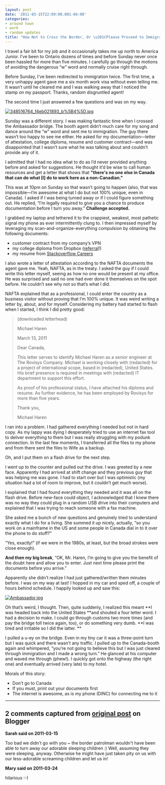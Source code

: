 ```yaml
---
layout: post
date: '2011-03-15T22:09:00.001-04:00'
categories:
- around town
- work
- random updates
title: "How Not to Cross the Border, Or \u201CPlease Proceed to Immigration\u201D"
---
```



I travel a fair bit for my job and it occasionally takes me up north to America Junior. I’ve been to Ontario dozens of times and before Sunday never once been hassled for more than five minutes. I carefully go through the motions of avoiding the dangerous “w” word and normally cruise right through.

Before Sunday, I’ve been redirected to immigration twice. The first time, a very unhappy agent gave me a six month work visa without even telling me. It wasn’t until he cleared me and I was walking away that I noticed the stamp on my passport. Thanks, random disgruntled agent! 

The second time I just answered a few questions and was on my way.

[![348516764_f4eb021893_b%5B4%5D.jpg](348516764_f4eb021893_b%5B4%5D.jpg)](http://www.flickr.com/photos/thomashawk/5366984244/)

Sunday was a different story. I was making fantastic time when I crossed the Ambassador bridge. The booth agent didn’t much care for my song and dance around the “w” word and sent me to immigration. The guy there wasn’t too happy to see me either. He asked for my documentation—letter of attestation, college diploma, resume and customer contract—and was disappointed that I wasn’t sure what he was talking about and couldn’t provide any of it. 

I admitted that I had no idea what to do as I’d never provided anything before and asked for suggestions. He thought it’d be wise to call human resources and get a letter that shows that **"there's no one else in Canada that can do what [I] do to work here as a non-Canadian."**

This was at 10pm on Sunday so that wasn’t going to happen (also, that was impossible—I’m awesome at what I do but not 100% unique, even in Canada). I asked if I was being turned away or if I could figure something out. He replied, “I’m legally required to give you a chance to produce documentation before I turn you away.” **Challenge accepted.**

I grabbed my laptop and tethered it to the crappiest, weakest, most pathetic signal my phone as ever intermittently clung to. I then impressed myself by leveraging my scan-and-organize-everything compulsion by obtaining the following documents:  <ul>   <li>customer contract from my company’s VPN</li>    <li>my college diploma from Dropbox ([referral](http://db.tt/BqdZp7x)!)</li>    <li>my resume from [Stackoverflow Careers](http://careers.stackoverflow.com/haren)</li> </ul>

I also wrote a letter of attestation according to the NAFTA documents the agent gave me. Yeah, NAFTA, as in the treaty. I asked the guy if I could write this letter myself, seeing as how no one would be present at my office. He was surprised and said no one had ever done it themselves on the spot before. He couldn’t see why not so that’s what I did. 

NAFTA explained that as a professional, I could enter the country as a business visitor without proving that I’m 100% unique. It was weird writing a letter by, about, and for myself. Considering my battery had started to flash when I started, I think I did pretty good:
<blockquote> 

(downloaded letterhead)     

Michael Haren  

March 13, 2011  

Dear Canada,  

This letter serves to identify Michael Haren as a senior engineer at The Rovisys Company. Michael is working closely with (redacted) for a project of international scope, based in (redacted), United States. His brief presence is required in meetings with (redacted) IT department to support this effort.  

As proof of his professional status, I have attached his diploma and resume. As further evidence, he has been employed by Rovisys for more than five years.  

Thank you,     

Michael Haren
</blockquote>

I ran into a problem. I had gathered everything I needed but not in hard copy. As my lappy was dying I desperately tried to use an internet fax tool to deliver everything to them but I was really struggling with my podunk connection. In the last few moments, I transferred all the files to my phone and from there sent the files to Wife as a backup. 

Oh, and I put them on a flash drive for the next step.

I went up to the counter and pulled out the drive. I was greeted by a new face. Apparently I had arrived at shift change and they previous guy that was helping me was gone. I had to start over but I was optimistic (my situation had a lot of room to improve, but it couldn’t get much worse).

I explained that I had found everything they needed and it was all on the flash drive. Before new-face could object, I acknowledged that I knew there was no way they could plug in a random USB drive into their computers and explained that I was trying to reach someone with a fax machine. 

She asked me a bunch of new questions and genuinely tried to understand exactly what I do for a living. She summed it up nicely, actually, “so you work on a mainframe in the US and some people in Canada dial in to it over the phone to do stuff?”

“Yes, exactly!” (if we were in the 1980s, at least, but the broad strokes were close enough).

**And then my big break**, “OK, Mr. Haren, I’m going to give you the benefit of the doubt here and allow you to enter. Just next time please print the documents before you arrive.” 

Apparently she didn’t realize I had just gathered/written them minutes before. I was on my way at last! I hopped in my car and sped off, a couple of hours behind schedule. I happily looked up and saw this:

[![Ambassador.jpg](Ambassador.jpg)](http://www.metroscap.com/detroit/533/the-ambassador-bridge.php)

Oh that’s weird, I thought. Then, quite suddenly, I realized this meant **I was headed back into the United States **and shouted a four letter word. I had a decision to make. I could go through customs two more times (and pay the bridge toll twice again, too), or do something very dumb. **I was tired and irritable so I did the latter. **

I pulled a u-ey on the bridge. Even in my tiny car it was a three-point turn but I was quick and there wasn’t any traffic. I pulled up to the Canada-booth again and whimpered, “you’re not going to believe this but I was just cleared through immigration and I made a wrong turn.” He glanced at his computer and waved me through (phew!). I quickly got onto the highway (the right one) and eventually arrived (very late) to my hotel.

Morals of this story:   <ul>   <li>Don’t go to Canada</li>    <li>If you must, print out your documents first</li>    <li>The internet is awesome, as is my phone (DINC) for connecting me to it</li> </ul>

---

## 2 comments captured from [original post](https://blog.wassupy.com/2011/03/how-not-to-cross-border-or-please.html) on Blogger

**Sarah said on 2011-03-15**

Too bad we didn't go with you ~ the border patrolman wouldn't have been able to turn away our adorable sleeping children :)  Well, assuming they were sleeping, anyway.  Otherwise he might have just taken pity on us with our less-adorable screaming children and let us in!

**Mary said on 2011-03-24**

hilarious :-)

